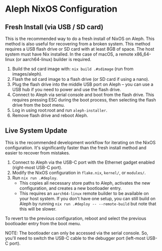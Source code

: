 # Aleph NixOS Configuration

## Fresh Install (via USB / SD card)

This is the recommended way to do a fresh install of NixOS on Aleph. This method is also useful for recovering from a broken system.
This method requires a USB flash drive or SD card with at least 8GB of space. The host system must have Nix installed. In the case of macOS, a remote x86_64-linux (or aarch64-linux) builder is required.

1. Build the sd card image with: `nix build .#sdimage` (run from images/aleph).
2. Flash the sd card image to a flash drive (or SD card if using a nano).
3. Plug the flash drive into the middle USB port on Aleph – you can use a USB hub if you need to power and use the flash drive.
4. Connect to Aleph via serial console and boot from the flash drive. This requires pressing ESC during the boot process, then selecting the flash drive from the boot menu.
5. Log in using root:root and run `aleph-installer`.
6. Remove flash drive and reboot Aleph.

## Live System Update

This is the recommended development workflow for iterating on the NixOS configuration. It's significantly faster than the fresh install method and easier to recover from mistakes.

1. Connect to Aleph via the USB-C port with the Ethernet gadget enabled (right-most USB-C port).
2. Modify the NixOS configuration in `flake.nix`, `kernel/`, or `modules/`.
3. Run `nix run .#deploy`.
    - This copies all necessary store paths to Aleph, activates the new configuration, and creates a new bootloader entry.
    - This requires an `aarch64-linux` remote builder to be available on your host system. If you don't have one setup, you can still build on Aleph by running `nix run .#deploy -- --remote-build` but note that this will be slower.

To revert to the previous configuration, reboot and select the previous bootloader entry from the boot menu.

NOTE: The bootloader can only be accessed via the serial console. So, you'll need to switch the USB-C cable to the debugger port (left-most USB-C port).
